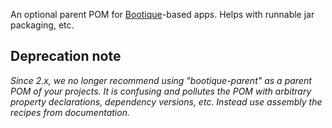 <!--
  Licensed to ObjectStyle LLC under one
  or more contributor license agreements.  See the NOTICE file
  distributed with this work for additional information
  regarding copyright ownership.  The ObjectStyle LLC licenses
  this file to you under the Apache License, Version 2.0 (the
  "License"); you may not use this file except in compliance
  with the License.  You may obtain a copy of the License at

    http://www.apache.org/licenses/LICENSE-2.0

  Unless required by applicable law or agreed to in writing,
  software distributed under the License is distributed on an
  "AS IS" BASIS, WITHOUT WARRANTIES OR CONDITIONS OF ANY
  KIND, either express or implied.  See the License for the
  specific language governing permissions and limitations
  under the License.
  -->
An optional parent POM for [Bootique](http://bootique.io)-based apps. Helps with runnable jar packaging, etc.

## Deprecation note

_Since 2.x, we no longer recommend using "bootique-parent" as a parent POM of your projects. 
It is confusing and pollutes the POM with arbitrary property declarations, dependency versions,
etc. Instead use assembly the recipes from documentation._